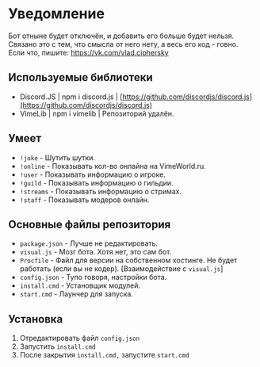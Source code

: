 # Уведомление
Бот отныне будет отключён, и добавить его больше будет нельзя. Связано это с тем, что смысла от него нету, а весь его код - говно.<br>
Если что, пишите: https://vk.com/vlad.ciphersky

## Используемые библиотеки
- Discord.JS | npm i discord.js | [https://github.com/discordjs/discord.js](https://github.com/discordjs/discord.js)
- VimeLib | npm i vimelib | Репозиторий удалён.

## Умеет
- `!joke` - Шутить шутки.
- `!online` - Показывать кол-во онлайна на VimeWorld.ru.
- `!user` - Показывать информацию о игроке.
- `!guild` - Показывать информацию о гильдии.
- `!streams` - Показывать информацию о стримах.
- `!staff` - Показывать модеров онлайн.

## Основные файлы репозитория
- `package.json` - Лучше не редактировать.
- `visual.js` - Мозг бота. Хотя нет, это сам бот.
- `Procfile` - Файл для версии на собственном хостинге. Не будет работать (если вы не кодер). [Взаимодействие с `visual.js`]
- `config.json` - Тупо говоря, настройки бота.
- `install.cmd` - Установщик модулей.
- `start.cmd` - Лаунчер для запуска.

## Установка
1. Отредактировать файл `config.json`
2. Запустить `install.cmd`
3. После закрытия `install.cmd,` запустите `start.cmd`
